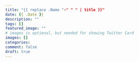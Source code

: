 ```yaml
---
title: "{{ replace .Name "-" " " | title }}"
date: {{ .Date }}
description: ""
tags: []
featured_image: ""
# images is optional, but needed for showing Twitter Card
images: []
categories:
comment: false
draft: true
---
```

